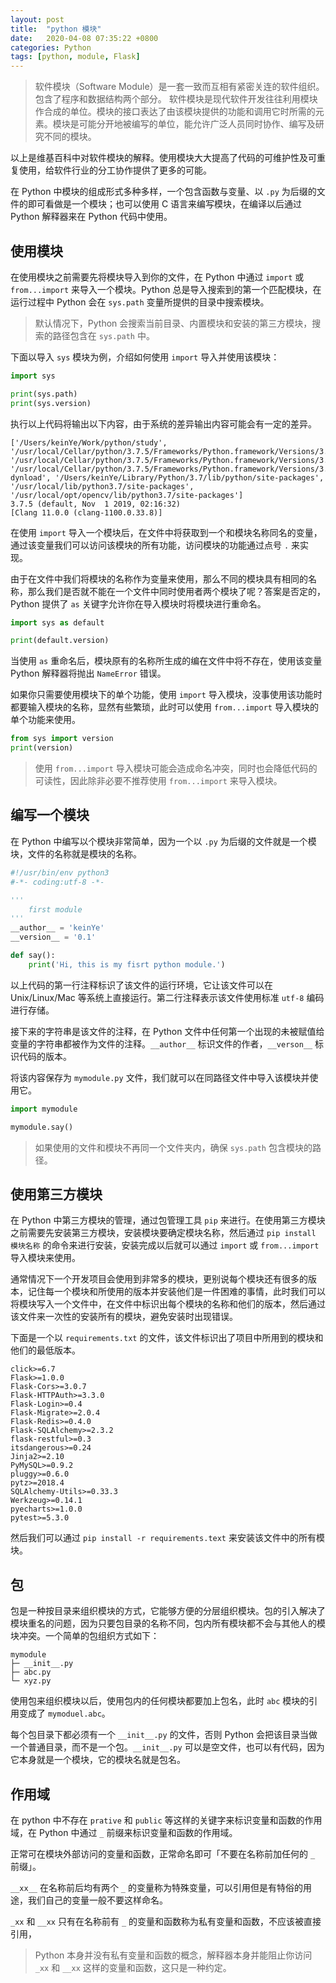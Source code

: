 ```yaml
---
layout: post
title:  "python 模块"
date:   2020-04-08 07:35:22 +0800
categories: Python
tags: [python, module, Flask]
---
```


> 软件模块（Software Module）是一套一致而互相有紧密关连的软件组织。包含了程序和数据结构两个部分。
>软件模块是现代软件开发往往利用模块作合成的单位。模块的接口表达了由该模块提供的功能和调用它时所需的元素。模块是可能分开地被编写的单位，能允许广泛人员同时协作、编写及研究不同的模块。

以上是维基百科中对软件模块的解释。使用模块大大提高了代码的可维护性及可重复使用，给软件行业的分工协作提供了更多的可能。

在 Python 中模块的组成形式多种多样，一个包含函数与变量、以 ```.py``` 为后缀的文件的即可看做是一个模块；也可以使用 C 语言来编写模块，在编译以后通过 Python 解释器来在 Python 代码中使用。

## 使用模块
在使用模块之前需要先将模块导入到你的文件，在 Python 中通过 ```import``` 或 ```from...import``` 来导入一个模块。Python 总是导入搜索到的第一个匹配模块，在运行过程中 Python 会在 ```sys.path``` 变量所提供的目录中搜索模块。

> 默认情况下，Python 会搜索当前目录、内置模块和安装的第三方模块，搜索的路径包含在 ```sys.path``` 中。 

下面以导入 ```sys``` 模块为例，介绍如何使用 ```import``` 导入并使用该模块：
```python
import sys

print(sys.path)
print(sys.version)
```
执行以上代码将输出以下内容，由于系统的差异输出内容可能会有一定的差异。
```shell
['/Users/keinYe/Work/python/study', '/usr/local/Cellar/python/3.7.5/Frameworks/Python.framework/Versions/3.7/lib/python37.zip', '/usr/local/Cellar/python/3.7.5/Frameworks/Python.framework/Versions/3.7/lib/python3.7', '/usr/local/Cellar/python/3.7.5/Frameworks/Python.framework/Versions/3.7/lib/python3.7/lib-dynload', '/Users/keinYe/Library/Python/3.7/lib/python/site-packages', '/usr/local/lib/python3.7/site-packages', '/usr/local/opt/opencv/lib/python3.7/site-packages']
3.7.5 (default, Nov  1 2019, 02:16:32) 
[Clang 11.0.0 (clang-1100.0.33.8)]
```
在使用 ```import``` 导入一个模块后，在文件中将获取到一个和模块名称同名的变量，通过该变量我们可以访问该模块的所有功能，访问模块的功能通过点号 ```.``` 来实现。

由于在文件中我们将模块的名称作为变量来使用，那么不同的模块具有相同的名称，那么我们是否就不能在一个文件中同时使用者两个模块了呢？答案是否定的，Python 提供了 ```as``` 关键字允许你在导入模块时将模块进行重命名。
```python
import sys as default

print(default.version)
```
当使用 ```as``` 重命名后，模块原有的名称所生成的编在文件中将不存在，使用该变量 Python 解释器将抛出 ```NameError``` 错误。

如果你只需要使用模块下的单个功能，使用 ```import``` 导入模块，没事使用该功能时都要输入模块的名称，显然有些繁琐，此时可以使用 ```from...import``` 导入模块的单个功能来使用。
```python
from sys import version
print(version)
```
> 使用 ```from...import``` 导入模块可能会造成命名冲突，同时也会降低代码的可读性，因此除非必要不推荐使用 ```from...import``` 来导入模块。

## 编写一个模块
在 Python 中编写以个模块非常简单，因为一个以 ```.py``` 为后缀的文件就是一个模块，文件的名称就是模块的名称。
```python
#!/usr/bin/env python3
#-*- coding:utf-8 -*-

'''
    first module
'''
__author__ = 'keinYe'
__version__ = '0.1'

def say():
    print('Hi, this is my fisrt python module.')
```
以上代码的第一行注释标识了该文件的运行环境，它让该文件可以在 Unix/Linux/Mac 等系统上直接运行。第二行注释表示该文件使用标准 ```utf-8``` 编码进行存储。

接下来的字符串是该文件的注释，在 Python 文件中任何第一个出现的未被赋值给变量的字符串都被作为文件的注释。```__author__``` 标识文件的作者，```__verson__``` 标识代码的版本。

将该内容保存为 ```mymodule.py``` 文件，我们就可以在同路径文件中导入该模块并使用它。
```python
import mymodule

mymodule.say()
```
> 如果使用的文件和模块不再同一个文件夹内，确保 ```sys.path``` 包含模块的路径。

## 使用第三方模块
在 Python 中第三方模块的管理，通过包管理工具 ```pip``` 来进行。在使用第三方模块之前需要先安装第三方模块，安装模块要确定模块名称，然后通过 ```pip install 模块名称``` 的命令来进行安装，安装完成以后就可以通过 ```import``` 或 ```from...import``` 导入模块来使用。

通常情况下一个开发项目会使用到非常多的模块，更别说每个模块还有很多的版本，记住每一个模块和所使用的版本并安装他们是一件困难的事情，此时我们可以将模块写入一个文件中，在文件中标识出每个模块的名称和他们的版本，然后通过该文件来一次性的安装所有的模块，避免安装时出现错误。

下面是一个以 ```requirements.txt``` 的文件，该文件标识出了项目中所用到的模块和他们的最低版本。
```
click>=6.7
Flask>=1.0.0
Flask-Cors>=3.0.7
Flask-HTTPAuth>=3.3.0
Flask-Login>=0.4
Flask-Migrate>=2.0.4
Flask-Redis>=0.4.0
Flask-SQLAlchemy>=2.3.2
flask-restful>=0.3
itsdangerous>=0.24
Jinja2>=2.10
PyMySQL>=0.9.2
pluggy>=0.6.0
pytz>=2018.4
SQLAlchemy-Utils>=0.33.3
Werkzeug>=0.14.1
pyecharts>=1.0.0
pytest>=5.3.0
```
然后我们可以通过 ```pip install -r requirements.text``` 来安装该文件中的所有模块。

## 包
包是一种按目录来组织模块的方式，它能够方便的分层组织模块。包的引入解决了模块重名的问题，因为只要包目录的名称不同，包内所有模块都不会与其他人的模块冲突。一个简单的包组织方式如下：
```
mymodule
├─ __init__.py
├─ abc.py
└─ xyz.py
```
使用包来组织模块以后，使用包内的任何模块都要加上包名，此时 ```abc``` 模块的引用变成了 ```mymoduel.abc```。

每个包目录下都必须有一个 ```__init__.py``` 的文件，否则 Python 会把该目录当做一个普通目录，而不是一个包。```__init__.py``` 可以是空文件，也可以有代码，因为它本身就是一个模块，它的模块名就是包名。

## 作用域
在 python 中不存在 ```prative``` 和 ```public``` 等这样的关键字来标识变量和函数的作用域，在 Python 中通过 ```_``` 前缀来标识变量和函数的作用域。

正常可在模块外部访问的变量和函数，正常命名即可「不要在名称前加任何的 ```_``` 前缀」。

```__xx__``` 在名称前后均有两个 ```_``` 的变量称为特殊变量，可以引用但是有特俗的用途，我们自己的变量一般不要这样命名。

```_xx``` 和 ```__xx``` 只有在名称前有 ```_``` 的变量和函数称为私有变量和函数，不应该被直接引用，

> Python 本身并没有私有变量和函数的概念，解释器本身并能阻止你访问 ```_xx``` 和 ```__xx``` 这样的变量和函数，这只是一种约定。